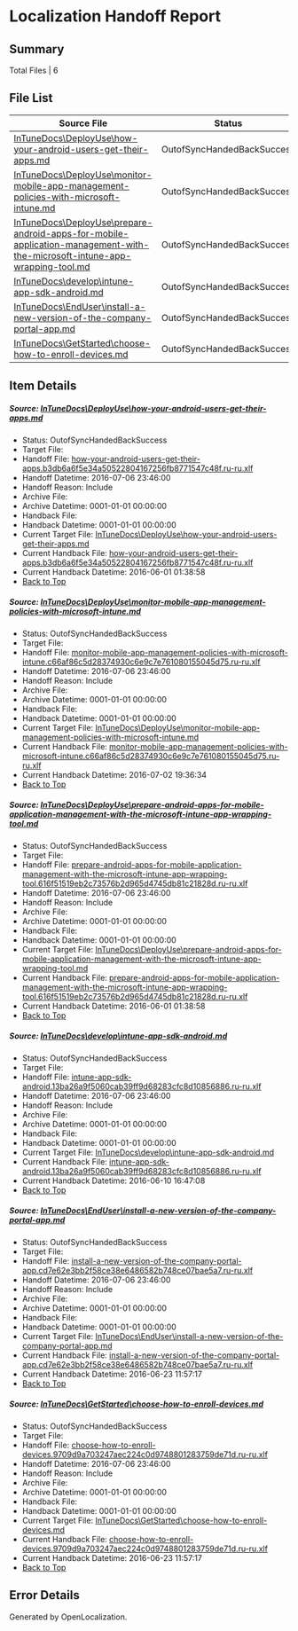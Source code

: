 # <a name='report-top'></a> Localization Handoff Report

## Summary
 Total Files | 6

## File List
 Source File | Status | Details 
 ----------- | ------ | ------- 
 [InTuneDocs\DeployUse\how-your-android-users-get-their-apps.md](https://github.com/Microsoft/IntuneDocs-pr/blob/842522811ec239e47da64f6914c568943550fcce/InTuneDocs/DeployUse/how-your-android-users-get-their-apps.md) | OutofSyncHandedBackSuccess | [Details](#24b746a8d2677d9f85f74c1714fe9c08d489727a49)
 [InTuneDocs\DeployUse\monitor-mobile-app-management-policies-with-microsoft-intune.md](https://github.com/Microsoft/IntuneDocs-pr/blob/4595d0e79b0b7dbfc9d34baaba5bd30121582326/InTuneDocs/DeployUse/monitor-mobile-app-management-policies-with-microsoft-intune.md) | OutofSyncHandedBackSuccess | [Details](#5cf2e058cc03e4793d8a617c14d2a9c3fa9b740e203)
 [InTuneDocs\DeployUse\prepare-android-apps-for-mobile-application-management-with-the-microsoft-intune-app-wrapping-tool.md](https://github.com/Microsoft/IntuneDocs-pr/blob/4595d0e79b0b7dbfc9d34baaba5bd30121582326/InTuneDocs/DeployUse/prepare-android-apps-for-mobile-application-management-with-the-microsoft-intune-app-wrapping-tool.md) | OutofSyncHandedBackSuccess | [Details](#18a22db09f7e9887a5aeb467fbd25331da3dcd8a214)
 [InTuneDocs\develop\intune-app-sdk-android.md](https://github.com/Microsoft/IntuneDocs-pr/blob/51f7734e2acced469ec3520d74a8079dac8223f2/InTuneDocs/develop/intune-app-sdk-android.md) | OutofSyncHandedBackSuccess | [Details](#bcb62e9c99c1f5a5b53ada688ef39a59674dea04268)
 [InTuneDocs\EndUser\install-a-new-version-of-the-company-portal-app.md](https://github.com/Microsoft/IntuneDocs-pr/blob/ebc237b402da7a4d1850be0b16a4f0cdd87458a6/InTuneDocs/EndUser/install-a-new-version-of-the-company-portal-app.md) | OutofSyncHandedBackSuccess | [Details](#25752f1d96dafb4c4778820f75cb3eff1b45067d307)
 [InTuneDocs\GetStarted\choose-how-to-enroll-devices.md](https://github.com/Microsoft/IntuneDocs-pr/blob/fee47110b482285a63843f02d67670fefd04343a/InTuneDocs/GetStarted/choose-how-to-enroll-devices.md) | OutofSyncHandedBackSuccess | [Details](#5197a9f00fcbe7ae15c893c8c1a92ab960fca6c0493)

## Item Details
##### <a name='24b746a8d2677d9f85f74c1714fe9c08d489727a49'></a> Source: [InTuneDocs\DeployUse\how-your-android-users-get-their-apps.md](https://github.com/Microsoft/IntuneDocs-pr/blob/842522811ec239e47da64f6914c568943550fcce/InTuneDocs/DeployUse/how-your-android-users-get-their-apps.md)
* Status: OutofSyncHandedBackSuccess
* Target File: 
* Handoff File: [how-your-android-users-get-their-apps.b3db6a6f5e34a50522804167256fb8771547c48f.ru-ru.xlf](https://github.com/Microsoft/EM.handoff/blob/6648b33072eb96cb2026e1b898ec522ff31238c1/ol-handoff/Microsoft/IntuneDocs-pr.ru-ru/master/how-your-android-users-get-their-apps.b3db6a6f5e34a50522804167256fb8771547c48f.ru-ru.xlf)
* Handoff Datetime: 2016-07-06 23:46:00
* Handoff Reason: Include
* Archive File: 
* Archive Datetime: 0001-01-01 00:00:00
* Handback File: 
* Handback Datetime: 0001-01-01 00:00:00
* Current Target File: [InTuneDocs\DeployUse\how-your-android-users-get-their-apps.md](https://github.com/Microsoft/IntuneDocs-pr.ru-ru/blob/9ead3d0b9e70bd1346a7120b49ef87f195062c61/InTuneDocs/DeployUse/how-your-android-users-get-their-apps.md)
* Current Handback File: [how-your-android-users-get-their-apps.b3db6a6f5e34a50522804167256fb8771547c48f.ru-ru.xlf](https://github.com/Microsoft/EM.handback/blob/f4c32fc150209d21ec07cf93cfcc58796d1dd904/ol-handback/Microsoft/IntuneDocs-pr.ru-ru/master/how-your-android-users-get-their-apps.b3db6a6f5e34a50522804167256fb8771547c48f.ru-ru.xlf)
* Current Handback Datetime: 2016-06-01 01:38:58
* [Back to Top](#report-top)

##### <a name='5cf2e058cc03e4793d8a617c14d2a9c3fa9b740e203'></a> Source: [InTuneDocs\DeployUse\monitor-mobile-app-management-policies-with-microsoft-intune.md](https://github.com/Microsoft/IntuneDocs-pr/blob/4595d0e79b0b7dbfc9d34baaba5bd30121582326/InTuneDocs/DeployUse/monitor-mobile-app-management-policies-with-microsoft-intune.md)
* Status: OutofSyncHandedBackSuccess
* Target File: 
* Handoff File: [monitor-mobile-app-management-policies-with-microsoft-intune.c66af86c5d28374930c6e9c7e761080155045d75.ru-ru.xlf](https://github.com/Microsoft/EM.handoff/blob/6648b33072eb96cb2026e1b898ec522ff31238c1/ol-handoff/Microsoft/IntuneDocs-pr.ru-ru/master/monitor-mobile-app-management-policies-with-microsoft-intune.c66af86c5d28374930c6e9c7e761080155045d75.ru-ru.xlf)
* Handoff Datetime: 2016-07-06 23:46:00
* Handoff Reason: Include
* Archive File: 
* Archive Datetime: 0001-01-01 00:00:00
* Handback File: 
* Handback Datetime: 0001-01-01 00:00:00
* Current Target File: [InTuneDocs\DeployUse\monitor-mobile-app-management-policies-with-microsoft-intune.md](https://github.com/Microsoft/IntuneDocs-pr.ru-ru/blob/5471c4824b7e379901be8a2a9e07f0d00b490897/InTuneDocs/DeployUse/monitor-mobile-app-management-policies-with-microsoft-intune.md)
* Current Handback File: [monitor-mobile-app-management-policies-with-microsoft-intune.c66af86c5d28374930c6e9c7e761080155045d75.ru-ru.xlf](https://github.com/Microsoft/EM.handback/blob/6704c06b73fd425651ba0a73027f7da7c4edf056/ol-handback/Microsoft/IntuneDocs-pr.ru-ru/master/monitor-mobile-app-management-policies-with-microsoft-intune.c66af86c5d28374930c6e9c7e761080155045d75.ru-ru.xlf)
* Current Handback Datetime: 2016-07-02 19:36:34
* [Back to Top](#report-top)

##### <a name='18a22db09f7e9887a5aeb467fbd25331da3dcd8a214'></a> Source: [InTuneDocs\DeployUse\prepare-android-apps-for-mobile-application-management-with-the-microsoft-intune-app-wrapping-tool.md](https://github.com/Microsoft/IntuneDocs-pr/blob/4595d0e79b0b7dbfc9d34baaba5bd30121582326/InTuneDocs/DeployUse/prepare-android-apps-for-mobile-application-management-with-the-microsoft-intune-app-wrapping-tool.md)
* Status: OutofSyncHandedBackSuccess
* Target File: 
* Handoff File: [prepare-android-apps-for-mobile-application-management-with-the-microsoft-intune-app-wrapping-tool.616f51519eb2c73576b2d965d4745db81c21828d.ru-ru.xlf](https://github.com/Microsoft/EM.handoff/blob/6648b33072eb96cb2026e1b898ec522ff31238c1/ol-handoff/Microsoft/IntuneDocs-pr.ru-ru/master/prepare-android-apps-for-mobile-application-management-with-the-microsoft-intune-app-wrapping-tool.616f51519eb2c73576b2d965d4745db81c21828d.ru-ru.xlf)
* Handoff Datetime: 2016-07-06 23:46:00
* Handoff Reason: Include
* Archive File: 
* Archive Datetime: 0001-01-01 00:00:00
* Handback File: 
* Handback Datetime: 0001-01-01 00:00:00
* Current Target File: [InTuneDocs\DeployUse\prepare-android-apps-for-mobile-application-management-with-the-microsoft-intune-app-wrapping-tool.md](https://github.com/Microsoft/IntuneDocs-pr.ru-ru/blob/9ead3d0b9e70bd1346a7120b49ef87f195062c61/InTuneDocs/DeployUse/prepare-android-apps-for-mobile-application-management-with-the-microsoft-intune-app-wrapping-tool.md)
* Current Handback File: [prepare-android-apps-for-mobile-application-management-with-the-microsoft-intune-app-wrapping-tool.616f51519eb2c73576b2d965d4745db81c21828d.ru-ru.xlf](https://github.com/Microsoft/EM.handback/blob/f4c32fc150209d21ec07cf93cfcc58796d1dd904/ol-handback/Microsoft/IntuneDocs-pr.ru-ru/master/prepare-android-apps-for-mobile-application-management-with-the-microsoft-intune-app-wrapping-tool.616f51519eb2c73576b2d965d4745db81c21828d.ru-ru.xlf)
* Current Handback Datetime: 2016-06-01 01:38:58
* [Back to Top](#report-top)

##### <a name='bcb62e9c99c1f5a5b53ada688ef39a59674dea04268'></a> Source: [InTuneDocs\develop\intune-app-sdk-android.md](https://github.com/Microsoft/IntuneDocs-pr/blob/51f7734e2acced469ec3520d74a8079dac8223f2/InTuneDocs/develop/intune-app-sdk-android.md)
* Status: OutofSyncHandedBackSuccess
* Target File: 
* Handoff File: [intune-app-sdk-android.13ba26a9f5060cab39ff9d68283cfc8d10856886.ru-ru.xlf](https://github.com/Microsoft/EM.handoff/blob/6648b33072eb96cb2026e1b898ec522ff31238c1/ol-handoff/Microsoft/IntuneDocs-pr.ru-ru/master/intune-app-sdk-android.13ba26a9f5060cab39ff9d68283cfc8d10856886.ru-ru.xlf)
* Handoff Datetime: 2016-07-06 23:46:00
* Handoff Reason: Include
* Archive File: 
* Archive Datetime: 0001-01-01 00:00:00
* Handback File: 
* Handback Datetime: 0001-01-01 00:00:00
* Current Target File: [InTuneDocs\develop\intune-app-sdk-android.md](https://github.com/Microsoft/IntuneDocs-pr.ru-ru/blob/397390e20e13434aa93491a89b7720d64c19a1ca/InTuneDocs/develop/intune-app-sdk-android.md)
* Current Handback File: [intune-app-sdk-android.13ba26a9f5060cab39ff9d68283cfc8d10856886.ru-ru.xlf](https://github.com/Microsoft/EM.handback/blob/bbaedac9075cd0b6e53619667765067cad0a5eb4/ol-handback/Microsoft/IntuneDocs-pr.ru-ru/master/intune-app-sdk-android.13ba26a9f5060cab39ff9d68283cfc8d10856886.ru-ru.xlf)
* Current Handback Datetime: 2016-06-10 16:47:08
* [Back to Top](#report-top)

##### <a name='25752f1d96dafb4c4778820f75cb3eff1b45067d307'></a> Source: [InTuneDocs\EndUser\install-a-new-version-of-the-company-portal-app.md](https://github.com/Microsoft/IntuneDocs-pr/blob/ebc237b402da7a4d1850be0b16a4f0cdd87458a6/InTuneDocs/EndUser/install-a-new-version-of-the-company-portal-app.md)
* Status: OutofSyncHandedBackSuccess
* Target File: 
* Handoff File: [install-a-new-version-of-the-company-portal-app.cd7e62e3bb2f58ce38e6486582b748ce07bae5a7.ru-ru.xlf](https://github.com/Microsoft/EM.handoff/blob/6648b33072eb96cb2026e1b898ec522ff31238c1/ol-handoff/Microsoft/IntuneDocs-pr.ru-ru/master/install-a-new-version-of-the-company-portal-app.cd7e62e3bb2f58ce38e6486582b748ce07bae5a7.ru-ru.xlf)
* Handoff Datetime: 2016-07-06 23:46:00
* Handoff Reason: Include
* Archive File: 
* Archive Datetime: 0001-01-01 00:00:00
* Handback File: 
* Handback Datetime: 0001-01-01 00:00:00
* Current Target File: [InTuneDocs\EndUser\install-a-new-version-of-the-company-portal-app.md](https://github.com/Microsoft/IntuneDocs-pr.ru-ru/blob/c21ad2ef8008168359893d164919f5694ede30cd/InTuneDocs/EndUser/install-a-new-version-of-the-company-portal-app.md)
* Current Handback File: [install-a-new-version-of-the-company-portal-app.cd7e62e3bb2f58ce38e6486582b748ce07bae5a7.ru-ru.xlf](https://github.com/Microsoft/EM.handback/blob/b82162a412ad8380e0b5ee317702001bf3139a31/ol-handback/Microsoft/IntuneDocs-pr.ru-ru/master/install-a-new-version-of-the-company-portal-app.cd7e62e3bb2f58ce38e6486582b748ce07bae5a7.ru-ru.xlf)
* Current Handback Datetime: 2016-06-23 11:57:17
* [Back to Top](#report-top)

##### <a name='5197a9f00fcbe7ae15c893c8c1a92ab960fca6c0493'></a> Source: [InTuneDocs\GetStarted\choose-how-to-enroll-devices.md](https://github.com/Microsoft/IntuneDocs-pr/blob/fee47110b482285a63843f02d67670fefd04343a/InTuneDocs/GetStarted/choose-how-to-enroll-devices.md)
* Status: OutofSyncHandedBackSuccess
* Target File: 
* Handoff File: [choose-how-to-enroll-devices.9709d9a703247aec224c0d9748801283759de71d.ru-ru.xlf](https://github.com/Microsoft/EM.handoff/blob/6648b33072eb96cb2026e1b898ec522ff31238c1/ol-handoff/Microsoft/IntuneDocs-pr.ru-ru/master/choose-how-to-enroll-devices.9709d9a703247aec224c0d9748801283759de71d.ru-ru.xlf)
* Handoff Datetime: 2016-07-06 23:46:00
* Handoff Reason: Include
* Archive File: 
* Archive Datetime: 0001-01-01 00:00:00
* Handback File: 
* Handback Datetime: 0001-01-01 00:00:00
* Current Target File: [InTuneDocs\GetStarted\choose-how-to-enroll-devices.md](https://github.com/Microsoft/IntuneDocs-pr.ru-ru/blob/c21ad2ef8008168359893d164919f5694ede30cd/InTuneDocs/GetStarted/choose-how-to-enroll-devices.md)
* Current Handback File: [choose-how-to-enroll-devices.9709d9a703247aec224c0d9748801283759de71d.ru-ru.xlf](https://github.com/Microsoft/EM.handback/blob/b82162a412ad8380e0b5ee317702001bf3139a31/ol-handback/Microsoft/IntuneDocs-pr.ru-ru/master/choose-how-to-enroll-devices.9709d9a703247aec224c0d9748801283759de71d.ru-ru.xlf)
* Current Handback Datetime: 2016-06-23 11:57:17
* [Back to Top](#report-top)


## Error Details

Generated by OpenLocalization.
